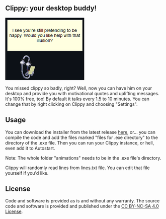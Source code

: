 ## Clippy: your desktop buddy!

![clippy](https://github.com/syntaxglowie/FreakyClippy/blob/master/image.png?raw=true)

You missed clippy so badly, right? Well, now you can have him on your desktop and provide you with motivational quotes and uplifting messages. It's 100% free, too!
By default it talks every 1.5 to 10 minutes. You can change that by right clicking on Clippy and choosing "Settings".

## Usage
You can download the installer from the latest release [here](https://github.com/syntaxglowie/FreakyClippy/releases), or... you can compile the code and add the files marked "files for .exe directory" to the directory of the .exe file. Then you can run your Clippy instance, or hell, even add it to Autostart.

Note: The whole folder "animations" needs to be in the .exe file's directory.

Clippy will randomly read lines from lines.txt file. You can edit that file yourself if you'd like.

## License
Code and software is provided as is and without any warranty. The source code and software is provided and published under the [CC BY-NC-SA 4.0 License](https://creativecommons.org/licenses/by-nc-sa/4.0/).
